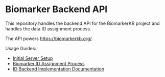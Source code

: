 # Biomarker Backend API 

This repository handles the backend API for the BiomarkerKB project and handles the data ID assignment process.

The API powers https://biomarkerkb.org/.

Usage Guides:
- [Initial Server Setup](/docs/initial_setup.md)
- [Biomarker ID Assignment Process](/id/README.md)
- [ID Backend Implementation Documentation](/docs/id_implementation.md)
